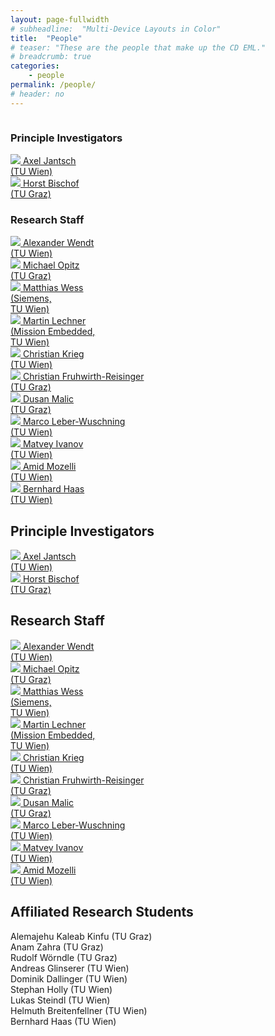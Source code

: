 ```yaml
---
layout: page-fullwidth
# subheadline:  "Multi-Device Layouts in Color"
title:  "People"
# teaser: "These are the people that make up the CD EML."
# breadcrumb: true
categories:
    - people
permalink: /people/
# header: no
---
```




<div class="show-for-small">
    <div class="row">
        <div class="small-12 columns">
            <h3>Principle Investigators</h3>
        </div><!-- /.small-12.columns -->
    </div>
    <div class="row">
        <div class="small-6 columns">
            <a href="http://jantsch.se/AxelJantsch/HomePage">
                <img src="{{ site.urlimg }}/people/AxelJantsch.jpg">
                Axel Jantsch
                <br>(TU Wien)
            </a>
        </div>
        <div class="small-6 columns">
            <a href="https://www.tugraz.at/institute/icg/research/team-bischof/people/team-about/horst-bischof/">
                <img src="{{ site.urlimg }}/people/HorstBischof.jpg">
                Horst Bischof
                <br>(TU Graz)
            </a>
        </div>
    </div>
    <div class="row">
        <div class="small-12 columns">
            <h3>Research Staff</h3>
        </div><!-- /.small-12.columns -->
    </div>
    <div class="row">
        <div class="small-6 columns">
            <a href="https://www.ict.tuwien.ac.at/en/business-card/?tiss_id=2214077">
            <img src="{{ site.urlimg }}/people/AlexanderWendt.jpg">
            Alexander Wendt
            <br>(TU Wien)
            </a>
        </div>
        <div class="small-6 columns">
            <a href=" https://online.tugraz.at/tug_online/visitenkarte.show_vcard?pPersonenGruppe=3&pPersonenId=AA633B1988A31205">
            <img src="{{ site.urlimg }}/people/MichaelOpitz.png">
            Michael Opitz
            <br>(TU Graz)
            </a>
        </div>
    </div>
    <div class="row">
        <div class="small-6 columns">
            <a href=" https://tiss.tuwien.ac.at/person/179979.html?suchtext=wess">
            <img src="{{ site.urlimg }}/people/MatthiasWess.png">
            Matthias Wess
            <br>(Siemens,<br> TU Wien)
            </a>
        </div>
        <div class="small-6 columns">
            <a href="https://tiss.tuwien.ac.at/person/203862.html?suchtext=lechner">
            <img src="{{ site.urlimg }}/people/MartinLechner.jpg">
            Martin Lechner
            <br>(Mission Embedded,<br> TU Wien)
            </a>
        </div>
    </div>
    <div class="row">
        <div class="small-6 columns">
            <a href="https://tiss.tuwien.ac.at/person/40009.html?suchtext=krieg">
            <img src="{{ site.urlimg }}/people/ChristianKrieg.jpg">
            Christian Krieg
            <br>(TU Wien)
            </a>
        </div>
        <div class="small-6 columns">
            <a href="https://online.tugraz.at/tug_online/visitenkarte.show_vcard?pPersonenGruppe=3&pPersonenId=0DB65457790F4407">
            <img src="{{ site.urlimg }}/people/ChristianFruwirthReisinger.jpg">
            Christian Fruhwirth-Reisinger
            <br>(TU Graz) 
            </a>
        </div>
    </div>
    <div class="row">
        <div class="small-6 columns">
            <a href="https://online.tugraz.at/tug_online/visitenkarte.show_vcard?pPersonenId=4DE870E70FB9C6ED&pPersonenGruppe=3">
            <img src="{{ site.urlimg }}/people/DusanMalic.png">
            Dusan Malic
            <br>(TU Graz)
            </a>
        </div>
        <div class="small-6 columns">
            <a href="https://tiss.tuwien.ac.at/person/279134.html?suchtext=wuschnig">
            <img src="{{ site.urlimg }}/people/person.jpg">
            Marco Leber-Wuschning
            <br>(TU Wien)
            </a>
        </div>
    </div>
    <div class="row">
        <div class="small-6 columns">
            <a href="https://tiss.tuwien.ac.at/person/309632.html?suchtext=ivanov">
            <img src="{{ site.urlimg }}/people/MatveyIvanov.png">
            Matvey Ivanov
            <br>(TU Wien)
            </a>
        </div>
        <div class="small-6 columns">
            <a href="https://tiss.tuwien.ac.at/person/279146.html?suchtext=mozell">
            <img src="{{ site.urlimg }}/people/AmidMozelli.jpg">
            Amid Mozelli
            <br>(TU Wien)
            </a>
        </div>
    </div>
    <div class="row">
        <div class="small-6 columns">
            <a href="https://tiss.tuwien.ac.at/person/290468?locale=de">
            <img src="{{ site.urlimg }}/people/person.jpg">
            Bernhard Haas
            <br>(TU Wien)
            </a>
        </div>
        <div class="small-6 columns">
        </div>
    </div>
</div>

<div class="show-for-large-up">
    <div class="row">
        <div class="small-12 columns">
            <h2>Principle Investigators</h2>
        </div><!-- /.small-12.columns -->
    </div>
    <div class="row">
        <div class="large-2 columns">
            <a href="http://jantsch.se/AxelJantsch/HomePage">
                <img src="{{ site.urlimg }}/people/AxelJantsch.jpg">
                Axel Jantsch
                <br>(TU Wien)
            </a>
        </div>
        <div class="large-2 columns">
            <a href="https://www.tugraz.at/institute/icg/research/team-bischof/people/team-about/horst-bischof/">
                <img src="{{ site.urlimg }}/people/HorstBischof.jpg">
                Horst Bischof
                <br>(TU Graz)
            </a>
        </div>
        <div class="large-8 columns">
        </div>
    </div>
</div>

<div class="show-for-small">
</div>

<div class="show-for-large-up">
    <div class="row">
        <div class="small-12 columns">
            <h2>Research Staff</h2>
        </div><!-- /.small-12.columns -->
    </div>
    <div class="row">
        <div class="large-2 columns">
            <a href="https://www.ict.tuwien.ac.at/en/business-card/?tiss_id=2214077">
            <img src="{{ site.urlimg }}/people/AlexanderWendt.jpg">
            Alexander Wendt
            <br>(TU Wien)
            </a>
        </div>
        <div class="large-2 columns">
            <a href=" https://online.tugraz.at/tug_online/visitenkarte.show_vcard?pPersonenGruppe=3&pPersonenId=AA633B1988A31205">
            <img src="{{ site.urlimg }}/people/MichaelOpitz.png">
            Michael Opitz
            <br>(TU Graz)
            </a>
        </div>
        <div class="large-2 columns">
            <a href=" https://tiss.tuwien.ac.at/person/179979.html?suchtext=wess">
            <img src="{{ site.urlimg }}/people/MatthiasWess.png">
            Matthias Wess
            <br>(Siemens,<br> TU Wien)
            </a>
        </div>
        <div class="large-2 columns">
            <a href="https://tiss.tuwien.ac.at/person/203862.html?suchtext=lechner">
            <img src="{{ site.urlimg }}/people/MartinLechner.jpg">
            Martin Lechner
            <br>(Mission Embedded,<br> TU Wien)
            </a>
        </div>
        <div class="large-2 columns">
            <a href="https://tiss.tuwien.ac.at/person/40009.html?suchtext=krieg">
            <img src="{{ site.urlimg }}/people/ChristianKrieg.jpg">
            Christian Krieg
            <br>(TU Wien)
            </a>
        </div>
        <div class="large-2 columns">
            <a href="https://online.tugraz.at/tug_online/visitenkarte.show_vcard?pPersonenGruppe=3&pPersonenId=0DB65457790F4407">
            <img src="{{ site.urlimg }}/people/ChristianFruwirthReisinger.jpg">
            Christian Fruhwirth-Reisinger
            <br>(TU Graz) 
            </a>
        </div>
    </div>
    <div class="row">
        <div class="large-2 columns">
            <a href="https://online.tugraz.at/tug_online/visitenkarte.show_vcard?pPersonenId=4DE870E70FB9C6ED&pPersonenGruppe=3">
            <img src="{{ site.urlimg }}/people/DusanMalic.png">
            Dusan Malic
            <br>(TU Graz)
            </a>
        </div>
        <div class="large-2 columns">
            <a href="https://tiss.tuwien.ac.at/person/279134.html?suchtext=wuschnig">
            <img src="{{ site.urlimg }}/people/person.jpg">
            Marco Leber-Wuschning
            <br>(TU Wien)
            </a>
        </div>
        <div class="large-2 columns">
            <a href="https://tiss.tuwien.ac.at/person/309632.html?suchtext=ivanov">
            <img src="{{ site.urlimg }}/people/MatveyIvanov.png">
            Matvey Ivanov
            <br>(TU Wien)
            </a>
        </div>
        <div class="large-2 columns">
            <a href="https://tiss.tuwien.ac.at/person/279146.html?suchtext=mozell">
            <img src="{{ site.urlimg }}/people/AmidMozelli.jpg">
            Amid Mozelli
            <br>(TU Wien)
            </a>
        </div>
        <!--<div class="large-2 columns">
            <a href="https://tiss.tuwien.ac.at/person/290468?locale=de">
            <img src="{{ site.urlimg }}/people/person.jpg">
            Bernhard Haas
            <br>(TU Wien)
            </a>
        </div>-->
        <div class="large-2 columns">
        </div>
    </div>
  
</div>

<h2>Affiliated Research Students </h2>
Alemajehu Kaleab Kinfu (TU Graz)<br>
Anam Zahra (TU Graz)<br>
Rudolf Wörndle (TU Graz)<br>
Andreas Glinserer (TU Wien)<br>
Dominik Dallinger (TU Wien)<br>
Stephan Holly (TU Wien)<br>
Lukas Steindl (TU Wien)<br>
Helmuth Breitenfellner (TU Wien)<br>
Bernhard Haas (TU Wien)<br>


